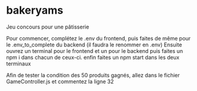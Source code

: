 # bakeryams
Jeu concours pour une pâtisserie

Pour commencer, complétez le .env du frontend, puis faites de même pour le .env_to_complete du backend (il faudra le renommer en .env)
Ensuite ouvrez un terminal pour le frontend et un pour le backend puis faites un npm i dans chacun de ceux-ci.
enfin faites un npm start dans les deux terminaux

Afin de tester la condition des 50 produits gagnés, allez dans le fichier GameController.js et commentez la ligne 32 